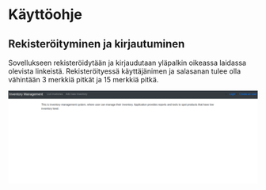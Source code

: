 # Käyttöohje

## Rekisteröityminen ja kirjautuminen

Sovellukseen rekisteröidytään ja kirjaudutaan yläpalkin oikeassa laidassa olevista linkeistä.
Rekisteröityessä käyttäjänimen ja salasanan tulee olla vähintään 3 merkkiä pitkät ja 15 merkkiä pitkä.

<img src="https://github.com/jkukko/InventoryManagement/blob/master/documents/kuvat/create_an_user_and_login.png" width="720">

